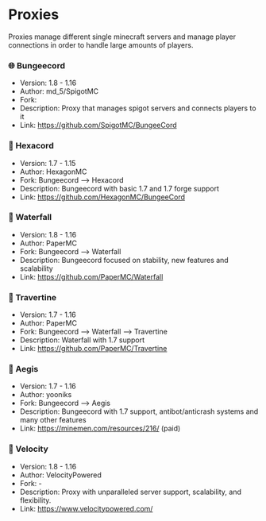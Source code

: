# Proxies
Proxies manage different single minecraft servers and manage player connections in order to handle large amounts of players. 

### 🌐 Bungeecord
  - Version: 1.8 - 1.16
  - Author: md_5/SpigotMC
  - Fork:
  - Description: Proxy that manages spigot servers and connects players to it
  - Link: https://github.com/SpigotMC/BungeeCord
  
### 🛑 Hexacord
  - Version: 1.7 - 1.15
  - Author: HexagonMC
  - Fork: Bungeecord --> Hexacord
  - Description: Bungeecord with basic 1.7 and 1.7 forge support
  - Link: https://github.com/HexagonMC/BungeeCord
  
### 🌊 Waterfall
  - Version: 1.8 - 1.16
  - Author: PaperMC
  - Fork: Bungeecord --> Waterfall
  - Description: Bungeecord focused on stability, new features and scalability
  - Link: https://github.com/PaperMC/Waterfall
  
### 🌌 Travertine
  - Version: 1.7 - 1.16
  - Author: PaperMC
  - Fork: Bungeecord --> Waterfall --> Travertine
  - Description: Waterfall with 1.7 support
  - Link: https://github.com/PaperMC/Travertine
  
### 🔰 Aegis
  - Version: 1.7 - 1.16
  - Author: yooniks
  - Fork: Bungeecord --> Aegis
  - Description: Bungeecord with 1.7 support, antibot/anticrash systems and many other features
  - Link: https://minemen.com/resources/216/ (paid)
  
### 🌠 Velocity
  - Version: 1.8 - 1.16
  - Author: VelocityPowered
  - Fork: -
  - Description: Proxy with unparalleled server support, scalability, and flexibility.
  - Link: https://www.velocitypowered.com/
